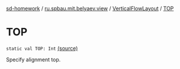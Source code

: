 [sd-homework](../../index.md) / [ru.spbau.mit.belyaev.view](../index.md) / [VerticalFlowLayout](index.md) / [TOP](.)

# TOP

`static val TOP: Int` [(source)](https://github.com/StasBel/sd-homework/blob/InstantMessenger/src/main/kotlin/ru/spbau/mit/belyaev/view/VerticalFlowLayout.java#L18)

Specify alignment top.

